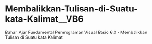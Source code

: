 # Membalikkan-Tulisan-di-Suatu-kata-Kalimat__VB6
Bahan Ajar Fundamental Pemrograman Visual Basic 6.0 - Membalikkan Tulisan di Suatu kata Kalimat
